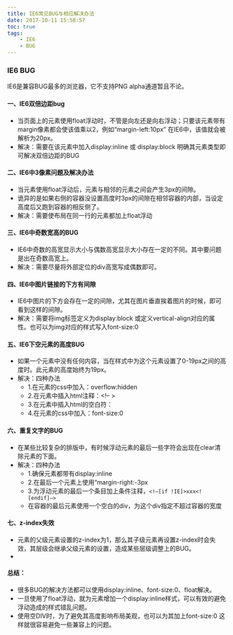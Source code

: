 ```yaml
---
title: IE6常见BUG与相应解决办法
date: 2017-10-11 15:58:57
toc: true
tags:
    - IE6
    - BUG
---
```

### IE6 BUG
IE6是兼容BUG最多的浏览器，它不支持PNG alpha通道暂且不论。

#### 一、IE6双倍边距bug
- 当页面上的元素使用float浮动时，不管是向左还是向右浮动；只要该元素带有margin像素都会使该值乘以2，例如“margin-left:10px” 在IE6中，该值就会被解析为20px。
- 解决：需要在该元素中加入display:inline 或 display:block 明确其元素类型即可解决双倍边距的BUG

#### 二、IE6中3像素问题及解决办法
- 当元素使用float浮动后，元素与相邻的元素之间会产生3px的间隙。
- 诡异的是如果右侧的容器没设置高度时3px的间隙在相邻容器的内部，当设定高度后又跑到容器的相反侧了。
- 解决：需要使布局在同一行的元素都加上float浮动

<!--more-->

#### 三、IE6中奇数宽高的BUG
- IE6中奇数的高宽显示大小与偶数高宽显示大小存在一定的不同。其中要问题是出在奇数高宽上。
- 解决：需要尽量将外部定位的div高宽写成偶数即可。

#### 四、IE6中图片链接的下方有间隙
- IE6中图片的下方会存在一定的间隙，尤其在图片垂直挨着图片的时候，即可看到这样的间隙。
- 解决：需要将img标签定义为display:block 或定义vertical-align对应的属性。也可以为img对应的样式写入font-size:0

#### 五、IE6下空元素的高度BUG
- 如果一个元素中没有任何内容，当在样式中为这个元素设置了0-19px之间的高度时。此元素的高度始终为19px。
- 解决：四种办法
    - 1.在元素的css中加入：overflow:hidden
    - 2.在元素中插入html注释：<!– >
    - 3.在元素中插入html的空白符：&nbsp;
    - 4.在元素的css中加入：font-size:0

#### 六、重复文字的BUG
- 在某些比较复杂的排版中，有时候浮动元素的最后一些字符会出现在clear清除元素的下面。    
- 解决：四种办法
    - 1.确保元素都带有display:inline
    - 2.在最后一个元素上使用“margin-right:-3px
    - 3.为浮动元素的最后一个条目加上条件注释，```<!–[if !IE]>xxx<![endif]–>```
    - 在容器的最后元素使用一个空白的div，为这个div指定不超过容器的宽度

#### 七、z-index失效
- 元素的父级元素设置的z-index为1，那么其子级元素再设置z-index时会失效，其层级会继承父级元素的设置，造成某些层级调整上的BUG。
- 

#### 总结：
- 很多BUG的解决方法都可以使用display:inline、font-size:0、float解决。
- 一旦使用了float浮动，就为元素增加一个display:inline样式，可以有效的避免浮动造成的样式错乱问题。
- 使用空DIV时，为了避免其高度影响布局美观，也可以为其加上font-size:0 这样就很容易避免一些兼容上的问题。
